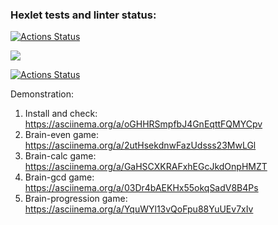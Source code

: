 ### Hexlet tests and linter status:
[![Actions Status](https://github.com/yrpol/frontend-project-lvl1/workflows/hexlet-check/badge.svg)](https://github.com/yrpol/frontend-project-lvl1/actions)

<a href="https://codeclimate.com/github/yrpol/frontend-project-lvl1/maintainability"><img src="https://api.codeclimate.com/v1/badges/32cbb5370a91518c6e54/maintainability" /></a>

[![Actions Status](https://github.com/yrpol/frontend-project-lvl1/workflows/linter-check/badge.svg)](https://github.com/yrpol/frontend-project-lvl1/actions)


Demonstration:

1. Install and check: https://asciinema.org/a/oGHHRSmpfbJ4GnEqttFQMYCpv
2. Brain-even game: https://asciinema.org/a/2utHsekdnwFazUdsss23MwLGl
3. Brain-calc game: https://asciinema.org/a/GaHSCXKRAFxhEGcJkdOnpHMZT
4. Brain-gcd game: https://asciinema.org/a/03Dr4bAEKHx55okqSadV8B4Ps
5. Brain-progression game: https://asciinema.org/a/YquWYl13vQoFpu88YuUEv7xIv

